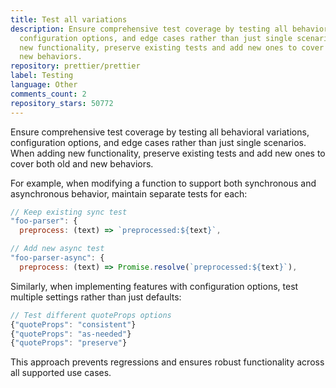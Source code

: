 ```yaml
---
title: Test all variations
description: Ensure comprehensive test coverage by testing all behavioral variations,
  configuration options, and edge cases rather than just single scenarios. When adding
  new functionality, preserve existing tests and add new ones to cover both old and
  new behaviors.
repository: prettier/prettier
label: Testing
language: Other
comments_count: 2
repository_stars: 50772
---
```


Ensure comprehensive test coverage by testing all behavioral variations, configuration options, and edge cases rather than just single scenarios. When adding new functionality, preserve existing tests and add new ones to cover both old and new behaviors.

For example, when modifying a function to support both synchronous and asynchronous behavior, maintain separate tests for each:

```javascript
// Keep existing sync test
"foo-parser": {
  preprocess: (text) => `preprocessed:${text}`,

// Add new async test  
"foo-parser-async": {
  preprocess: (text) => Promise.resolve(`preprocessed:${text}`),
```

Similarly, when implementing features with configuration options, test multiple settings rather than just defaults:

```javascript
// Test different quoteProps options
{"quoteProps": "consistent"}
{"quoteProps": "as-needed"} 
{"quoteProps": "preserve"}
```

This approach prevents regressions and ensures robust functionality across all supported use cases.